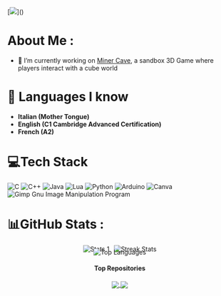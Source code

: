 [![](https://readme-typing-svg.herokuapp.com?font=Fira+Code&duration=2000&pause=500&color=F70000&center=true&vCenter=true&width=435&lines=Welcome+to;Francesco+Maresca's+Github+Profile!)]()
# About Me :
- 🔭 I’m currently working on [Miner Cave](https://github.com/programmerhelloworld/minercave), a sandbox 3D Game where players interact with a cube world

# 💬 **Languages I know**
- **Italian (Mother Tongue)**
- **English (C1 Cambridge Advanced Certification)**
- **French (A2)**



# 💻Tech Stack
![C](https://img.shields.io/badge/c-%2300599C.svg?style=for-the-badge&logo=c&logoColor=white) ![C++](https://img.shields.io/badge/c++-%2300599C.svg?style=for-the-badge&logo=c%2B%2B&logoColor=white) ![Java](https://img.shields.io/badge/java-%23ED8B00.svg?style=for-the-badge&logo=java&logoColor=white) ![Lua](https://img.shields.io/badge/lua-%232C2D72.svg?style=for-the-badge&logo=lua&logoColor=white) ![Python](https://img.shields.io/badge/python-3670A0?style=for-the-badge&logo=python&logoColor=ffdd54) ![Arduino](https://img.shields.io/badge/-Arduino-00979D?style=for-the-badge&logo=Arduino&logoColor=white) ![Canva](https://img.shields.io/badge/Canva-%2300C4CC.svg?style=for-the-badge&logo=Canva&logoColor=white) ![Gimp Gnu Image Manipulation Program](https://img.shields.io/badge/Gimp-657D8B?style=for-the-badge&logo=gimp&logoColor=FFFFFF)
# 📊GitHub Stats :
<div style="text-align: center;">
  <div style="display: flex; justify-content: center; gap: 10px;">
    <img src="https://github-readme-stats.vercel.app/api?username=programmerhelloworld&theme=dark&hide_border=true&include_all_commits=true&count_private=false" alt="Stats 1">
    <img src="https://github-readme-streak-stats.herokuapp.com/?user=programmerhelloworld&theme=dark&hide_border=true" alt="Streak Stats">
  </div>
  <div style="display: flex; justify-content: center; gap: 10px; margin-top: -10px;">
    <img align="center" src="https://github-readme-stats.vercel.app/api/top-langs/?username=programmerhelloworld&theme=dark&hide_border=true&include_all_commits=true&count_private=false&layout=compact" alt="Top Languages">
  </div>

  
#### Top Repositories

<a href="https://github.com/programmerhelloworld/minercave">
  <img align="center" src="https://github-readme-stats.vercel.app/api/pin/?username=programmerhelloworld&repo=minercave&theme=dark"" />
  </a>
<a href="https://github.com/programmerhelloworld/MarescaMathTools">
  <img align="center" src="https://github-readme-stats.vercel.app/api/pin/?username=programmerhelloworld&repo=marescamathtools&theme=dark" />
